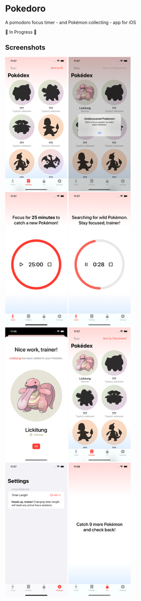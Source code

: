# Pokedoro
A pomodoro focus timer - and Pokémon collecting - app for iOS

🔨 In Progress 🔨

## Screenshots
<p>
  <img src="https://github.com/jon-tous/Pokedoro/blob/main/screenshots/Simulator%20Screen%20Shot%20-%20iPhone%2014%20-%202023-08-27%20at%2011.57.30.png" width=200>
  <img src="https://github.com/jon-tous/Pokedoro/blob/main/screenshots/Simulator%20Screen%20Shot%20-%20iPhone%2014%20-%202023-08-27%20at%2011.57.50.png" width=200>
  <img src="https://github.com/jon-tous/Pokedoro/blob/main/screenshots/Simulator%20Screen%20Shot%20-%20iPhone%2014%20-%202023-08-27%20at%2011.57.05.png" width=200>
  <img src="https://github.com/jon-tous/Pokedoro/blob/main/screenshots/Simulator%20Screen%20Shot%20-%20iPhone%2014%20-%202023-08-27%20at%2011.57.56.png" width=200>
  <img src="https://github.com/jon-tous/Pokedoro/blob/main/screenshots/Simulator%20Screen%20Shot%20-%20iPhone%2014%20-%202023-08-27%20at%2011.56.43.png" width=200>
  <img src="https://github.com/jon-tous/Pokedoro/blob/main/screenshots/Simulator%20Screen%20Shot%20-%20iPhone%2014%20-%202023-08-27%20at%2011.57.43.png" width=200>
  <img src="https://github.com/jon-tous/Pokedoro/blob/main/screenshots/Simulator%20Screen%20Shot%20-%20iPhone%2014%20-%202023-08-27%20at%2011.57.13.png" width=200>
  <img src="https://github.com/jon-tous/Pokedoro/blob/main/screenshots/Simulator%20Screen%20Shot%20-%20iPhone%2014%20-%202023-08-27%20at%2011.58.08.png" width=200>
</p>
